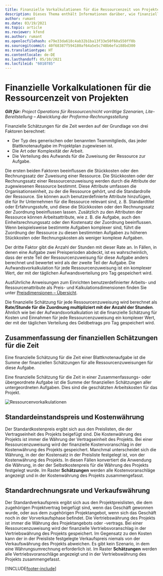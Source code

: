 ```yaml
---
title: Finanzielle Vorkalkulationen für die Ressourcenzeit von Projekten
description: Dieses Thema enthält Informationen darüber, wie finanzielle Schätzungen für die Zeit berechnet werden.
author: rumant
ms.date: 03/19/2021
ms.topic: article
ms.reviewer: kfend
ms.author: rumant
ms.openlocfilehash: e79e33da618c4ab32b1ba13f33e50f60a550ff0b
ms.sourcegitcommit: 40f68387f594180af64a5e5c748b6efa188bd300
ms.translationtype: HT
ms.contentlocale: de-DE
ms.lasthandoff: 05/10/2021
ms.locfileid: "6010785"
---
```

# <a name="financial-estimates-for-resource-time-on-projects"></a>Finanzielle Vorkalkulationen für die Ressourcenzeit von Projekten

_**Gilt für:** Project Operations für Ressourcen/nicht vorrätige Szenarien, Lite-Bereitstellung – Abwicklung der Proforma-Rechnungsstellung_

Finanzielle Schätzungen für die Zeit werden auf der Grundlage von drei Faktoren berechnet: 

- Der Typ des generischen oder benannten Teammitglieds, das jeder Blattknotenaufgabe im Projektplan zugewiesen ist. 
- Die Art oder Komplexität der Arbeit.
- Die Verteilung des Aufwands für die Zuweisung der Ressource zur Aufgabe. 

Die ersten beiden Faktoren beeinflussen die Stückkosten oder den Rechnungssatz der Zuweisung einer Ressource. Die Stückkosten oder der Rechnungssatz einer Ressourcenzuweisung werden durch die Attribute der zugewiesenen Ressource bestimmt. Diese Attribute umfassen die Organisationseinheit, zu der die Ressource gehört, und die Standardrolle der Ressource. Sie können auch benutzerdefinierte Attribute hinzufügen, die für Ihr Unternehmen für die Ressource relevant sind, z. B. Standardtitel oder Erfahrungsstufe, und diese die Stückkosten oder den Rechnungssatz der Zuordnung beeinflussen lassen.
Zusätzlich zu den Attributen der Ressource können Arbeitsattribute, wie z. B. die Aufgabe, auch den Einheitsrechnungssatz oder den Kostensatz der Zuordnung beeinflussen. Wenn beispielsweise bestimmte Aufgaben komplexer sind, führt die Zuordnung der Ressource zu diesen bestimmten Aufgaben zu höheren Stückkosten oder Rechnungskosten als weniger komplexe Aufgaben.   

Der dritte Faktor gibt die Anzahl der Stunden mit dieser Rate an. In Fällen, in denen eine Aufgabe zwei Preisperioden abdeckt, ist es wahrscheinlich, dass der erste Teil der Ressourcenzuweisung für diese Aufgabe anders berechnet und bewertet wird als der zweite Teil der Aufgabe. Die Aufwandsvorkalkulation für jede Ressourcenzuweisung ist ein komplexer Wert, der mit der täglichen Aufwandsverteilung pro Tag gespeichert wird.

Ausführliche Anweisungen zum Einrichten benutzerdefinierter Arbeits- und Ressourcenattribute als Preis- und Kalkulationsdimensionen finden Sie unter [Preisdimensionen – Übersicht](../pricing-costing/pricing-dimensions-overview.md).

Die finanzielle Schätzung für jede Ressourcenzuweisung wird berechnet als **Rate/Stunde für die Zuordnung multipliziert mit der Anzahl der Stunden**.  Ähnlich wie bei der Aufwandsvorkalkulation ist die finanzielle Schätzung für Kosten und Einnahmen für jede Ressourcenzuweisung ein komplexer Wert, der mit der täglichen Verteilung des Geldbetrags pro Tag gespeichert wird. 

## <a name="summarizing-financial-estimates-for-time"></a>Zusammenfassung der finanziellen Schätzungen für die Zeit
Eine finanzielle Schätzung für die Zeit einer Blattknotenaufgabe ist die Summe der finanziellen Schätzungen für alle Ressourcenzuweisungen für diese Aufgabe.

Eine finanzielle Schätzung für die Zeit in einer Zusammenfassungs- oder übergeordnete Aufgabe ist die Summe der finanziellen Schätzungen aller untergeordneten Aufgaben. Dies sind die geschätzten Arbeitskosten für das Projekt. 

![Ressourcenvorkalkulationen](./media/navigation12.png)

## <a name="default-cost-price-and-cost-currency"></a>Standardeinstandspreis und Kostenwährung

Der Standardkostenpreis ergibt sich aus den Preislisten, die der Vertragseinheit des Projekts beigefügt sind. Die Kostenwährung des Projekts ist immer die Währung der Vertragseinheit des Projekts. Bei einer Ressourcenzuweisung wird der finanzielle Kostenvoranschlag in der Kostenwährung des Projekts gespeichert. Manchmal unterscheidet sich die Währung, in der der Kostensatz in der Preisliste festgelegt ist, von der Kostenwährung des Projekts. In diesen Fällen konvertiert die Anwendung die Währung, in der der Selbstkostenpreis für die Währung des Projekts festgelegt wurde. Im Raster **Schätzungen** werden alle Kostenvoranschläge angezeigt und in der Kostenwährung des Projekts zusammengefasst. 

## <a name="default-bill-rate-and-sales-currency"></a>Standardrechnungsrate und Verkaufswährung

Der Standardverkaufspreis ergibt sich aus den Projektpreislisten, die dem zugehörigen Projektvertrag beigefügt sind, wenn das Geschäft gewonnen wurde, oder aus dem zugehörigen Projektangebot, wenn sich das Geschäft noch in der Vorverkaufsphase befindet. Die Vertriebswährung des Projekts ist immer die Währung des Projektangebots oder -vertrags. Bei einer Ressourcenzuweisung wird der finanzielle Vertriebsvoranschlag in der Vertriebswährung des Projekts gespeichert. Im Gegensatz zu den Kosten kann der in der Preisliste festgelegte Verkaufspreis niemals von der Verkaufswährung des Projekts abweichen. Es gibt kein Szenario, in dem eine Währungsumrechnung erforderlich ist. Im Raster **Schätzungen** werden alle Vertriebsvoranschläge angezeigt und in der Vertriebswährung des Projekts zusammengefasst. 

[!INCLUDE[footer-include](../includes/footer-banner.md)]
